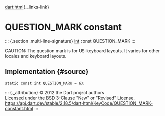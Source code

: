 [dart:html](../../dart-html/dart-html-library){._links-link}

QUESTION\_MARK constant
=======================

::: {.section .multi-line-signature}
[int](../../dart-core/int-class) const QUESTION\_MARK
:::

CAUTION: The question mark is for US-keyboard layouts. It varies for
other locales and keyboard layouts.

Implementation {#source}
--------------

``` {.language-dart data-language="dart"}
static const int QUESTION_MARK = 63;
```

::: {._attribution}
© 2012 the Dart project authors\
Licensed under the BSD 3-Clause \"New\" or \"Revised\" License.\
<https://api.dart.dev/stable/2.18.5/dart-html/KeyCode/QUESTION_MARK-constant.html>
:::
